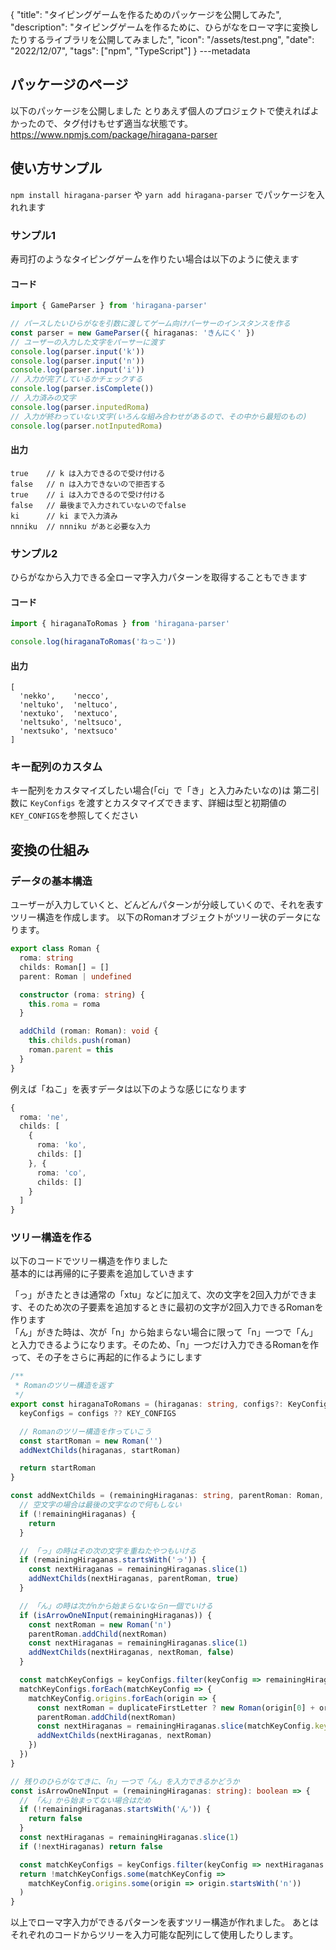 {
  "title": "タイピングゲームを作るためのパッケージを公開してみた",
  "description": "タイピングゲームを作るために、ひらがなをローマ字に変換したりするライブラリを公開してみました",
  "icon": "/assets/test.png",
  "date": "2022/12/07",
  "tags": ["npm", "TypeScript"]
}
---metadata

## パッケージのページ
以下のパッケージを公開しました
とりあえず個人のプロジェクトで使えればよかったので、タグ付けもせず適当な状態です。
https://www.npmjs.com/package/hiragana-parser

## 使い方サンプル
`npm install hiragana-parser` や `yarn add hiragana-parser` でパッケージを入れれます

### サンプル1
寿司打のようなタイピングゲームを作りたい場合は以下のように使えます

#### コード
```typescript
import { GameParser } from 'hiragana-parser'

// パースしたいひらがなを引数に渡してゲーム向けパーサーのインスタンスを作る
const parser = new GameParser({ hiraganas: 'きんにく' })
// ユーザーの入力した文字をパーサーに渡す
console.log(parser.input('k'))
console.log(parser.input('n'))
console.log(parser.input('i'))
// 入力が完了しているかチェックする
console.log(parser.isComplete())
// 入力済みの文字
console.log(parser.inputedRoma)
// 入力が終わっていない文字(いろんな組み合わせがあるので、その中から最短のもの)
console.log(parser.notInputedRoma)
```

#### 出力
```
true    // k は入力できるので受け付ける
false   // n は入力できないので拒否する
true    // i は入力できるので受け付ける
false   // 最後まで入力されていないのでfalse
ki      // ki まで入力済み
nnniku  // nnniku があと必要な入力
```

### サンプル2
ひらがなから入力できる全ローマ字入力パターンを取得することもできます

#### コード

```typescript
import { hiraganaToRomas } from 'hiragana-parser'

console.log(hiraganaToRomas('ねっこ'))
```

#### 出力
```
[
  'nekko',    'necco',
  'neltuko',  'neltuco',
  'nextuko',  'nextuco',
  'neltsuko', 'neltsuco',
  'nextsuko', 'nextsuco'
]
```

### キー配列のカスタム
キー配列をカスタマイズしたい場合(「ci」で「き」と入力みたいなの)は 第二引数に `KeyConfigs` を渡すとカスタマイズできます、詳細は型と初期値の`KEY_CONFIGS`を参照してください

## 変換の仕組み
### データの基本構造
ユーザーが入力していくと、どんどんパターンが分岐していくので、それを表すツリー構造を作成します。
以下のRomanオブジェクトがツリー状のデータになります。

```typescript
export class Roman {
  roma: string
  childs: Roman[] = []
  parent: Roman | undefined

  constructor (roma: string) {
    this.roma = roma
  }

  addChild (roman: Roman): void {
    this.childs.push(roman)
    roman.parent = this
  }
}
```

例えば「ねこ」を表すデータは以下のような感じになります
```typescript
{
  roma: 'ne',
  childs: [
    {
      roma: 'ko',
      childs: []
    }, {
      roma: 'co',
      childs: []
    }
  ]
}
```

### ツリー構造を作る
以下のコードでツリー構造を作りました    
基本的には再帰的に子要素を追加していきます

「っ」がきたときは通常の「xtu」などに加えて、次の文字を2回入力ができます、そのため次の子要素を追加するときに最初の文字が2回入力できるRomanを作ります    
「ん」がきた時は、次が「n」から始まらない場合に限って「n」一つで「ん」と入力できるようになります。そのため、「n」一つだけ入力できるRomanを作って、その子をさらに再起的に作るようにします

```typescript
/**
 * Romanのツリー構造を返す
 */
export const hiraganaToRomans = (hiraganas: string, configs?: KeyConfigs) => {
  keyConfigs = configs ?? KEY_CONFIGS

  // Romanのツリー構造を作っていこう
  const startRoman = new Roman('')
  addNextChilds(hiraganas, startRoman)

  return startRoman
}

const addNextChilds = (remainingHiraganas: string, parentRoman: Roman, duplicateFirstLetter?: boolean) => {
  // 空文字の場合は最後の文字なので何もしない
  if (!remainingHiraganas) {
    return
  }

  // 「っ」の時はその次の文字を重ねたやつもいける
  if (remainingHiraganas.startsWith('っ')) {
    const nextHiraganas = remainingHiraganas.slice(1)
    addNextChilds(nextHiraganas, parentRoman, true)
  }

  // 「ん」の時は次がnから始まらないならn一個でいける
  if (isArrowOneNInput(remainingHiraganas)) {
    const nextRoman = new Roman('n')
    parentRoman.addChild(nextRoman)
    const nextHiraganas = remainingHiraganas.slice(1)
    addNextChilds(nextHiraganas, nextRoman, false)
  }

  const matchKeyConfigs = keyConfigs.filter(keyConfig => remainingHiraganas.startsWith(keyConfig.key))
  matchKeyConfigs.forEach(matchKeyConfig => {
    matchKeyConfig.origins.forEach(origin => {
      const nextRoman = duplicateFirstLetter ? new Roman(origin[0] + origin) : new Roman(origin)
      parentRoman.addChild(nextRoman)
      const nextHiraganas = remainingHiraganas.slice(matchKeyConfig.key.length)
      addNextChilds(nextHiraganas, nextRoman)
    })
  })
}

// 残りのひらがなてきに、「n」一つで「ん」を入力できるかどうか
const isArrowOneNInput = (remainingHiraganas: string): boolean => {
  // 「ん」から始まってない場合はだめ
  if (!remainingHiraganas.startsWith('ん')) {
    return false
  }
  const nextHiraganas = remainingHiraganas.slice(1)
  if (!nextHiraganas) return false

  const matchKeyConfigs = keyConfigs.filter(keyConfig => nextHiraganas.startsWith(keyConfig.key))
  return !matchKeyConfigs.some(matchKeyConfig => 
    matchKeyConfig.origins.some(origin => origin.startsWith('n'))
  )
}
```

以上でローマ字入力ができるパターンを表すツリー構造が作れました。
あとはそれぞれのコードからツリーを入力可能な配列にして使用したりします。